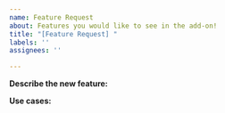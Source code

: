 ```yaml
---
name: Feature Request
about: Features you would like to see in the add-on!
title: "[Feature Request] "
labels: ''
assignees: ''

---
```


**Describe the new feature:** 

**Use cases:**
